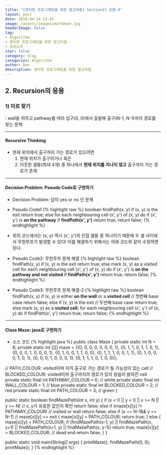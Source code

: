 ```yaml
---
title: "[영리한 프로그래밍을 위한 알고리즘] Section2) 순환-4"
layout: post
date: 2018-04-24 13:45
image: /assets/images/markdown.jpg
headerImage: false
tag:
- Algorithm
- 영리한 프로그래밍을 위한 알고리즘
- 강의노트
star: false
category: blog
categories: Algorithm
author: Dan
description: 영리한 프로그래밍을 위한 알고리즘
---
```


## 2. Recursion의 응용

### 1) 미로 찾기

: wall을 피하고 pathway를 따라 입구(0, 0)에서 출발해 출구(N-1, N-1)까지 경로를 찾는 문제

---
#### Recursive Thinking

* 현재 위치에서 출구까지 가는 경로가 있으려면
   1) 현재 위치가 출구이거나 혹은
   2) 이웃한 셀들(최대 4개) 중 하나에서 **현재 위치를 지나지 않고** 출구까지 가는 경로가 존재

---
#### Decision Problem: Pseudo Code로 구현하기

* Decision Problem: 답이 yes or no 인 문제

* Pseudo Code1
{% highlight raw %}
boolean findPath(x, y)
  if (x, y) is the exit
    return true;
  else
    for each neighbouring cell (x', y') of (x, y) do
      if (x', y') is **on the pathway**
        if **findPath(x', y')**
          return true;
    return false;
{% endhighlight %}

* 위의 코드에서는 (x, y) 역시 (x', y')의 인접 셀들 중 하나이기 때문에 두 셀 사이에서 무한루프가 발생할 수 있다! 이를 해결하기 위해서는 아래 코드와 같이 수정하면 된다.

* Pseudo Code2: 무한루프 문제 해결
{% highlight raw %}
boolean findPath(x, y)
  if (x, y) is the exit
    return true;
  else
    mark (x, y) as a visited cell
    for each neighbouring cell (x', y') of (x, y) do
      if (x', y') is **on the pathway and not visited**
        if **findPath(x', y')**
          return true;
    return false;
{% endhighlight %}

* Pseudo Code3: 무한루프 문제 해결-2
{% highlight raw %}
boolean findPath(x, y)
  if (x, y) is either **on the wall** or a **visited cell** // 첫번째  base case
    return false;
  else if (x, y) is the exit // 두번째 base case
    return true;
  else
    mark (x, y) as a **visited cell**;
    for each neighbouring cell (x', y') of (x, y) do
      if findPath(x', y')
        return true;
    return false;
{% endhighlight %}

---
#### Class Maze: java로 구현하기

* 소스 코드
{% highlight java %}
public class Maze
{
  private static int N = 8;
  private static int [][] maze = {{0, 0, 0, 0, 0, 0, 0, 1},
  {0, 1, 1, 0, 1, 1, 0, 1},
  {0, 0, 0, 1, 0, 0, 0, 1},
  {0, 1, 0, 0, 1, 1, 0, 0},
  {0, 1, 1, 1, 0, 0, 1, 1},
  {0, 1, 0, 0, 0, 1, 0, 1},
  {0, 0, 0, 1, 0, 0, 0, 1},
  {0, 1, 1, 1, 0, 1, 0, 0}};

// PATH_COLOUR: visited이며 아직 출구로 가는 경로가 될 가능성이 있는 cell
// BLOCKED_COLOUR: visited이며 출구까지의 경로가 있지 않음이 밝혀진 cell
  private static final int PATHWAY_COLOUR = 0;   // white
  private static final int WALL_COLOUR = 1;          // blue
  private static final int BLOCKED_COLOUR = 2;  // red
  private static final int PATH_COLOUR = 3;         // green
}

public static boolean findMazePath(int x, int y)
{
  if (x < 0 || y < 0 || x >= N || y >= N) // x, y가 유효한 값인지 확인
    return false;
  else if (maze[x][y] != PATHWAY_COLOUR) // visited or wall
    return false;
  else if (x == N-1&& y == N-1) // maze[x][y] == exit
  {
    maze[x][y] = PATH_COLOUR;
    return true;
  }
  else
  {
    maze[x][y] = PATH_COLOUR;
    if (findMazePath(x-1, y) || findMazePath(x, y+1)
         || findMazePath(x+1, y) || findMazePath(x, y-1))
         return true;
    maze[x][y] = BLOCKED_COLOUR; // dead end
    return false;
  }
}

public static void main(String[] args)
{
  printMaze();
  findMazePath(0, 0);
  printMaze();
}
{% endhighlight %}
